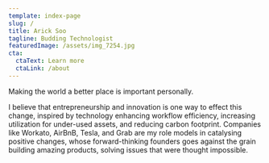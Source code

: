 ```yaml
---
template: index-page
slug: /
title: Arick Soo
tagline: Budding Technologist
featuredImage: /assets/img_7254.jpg
cta:
  ctaText: Learn more
  ctaLink: /about
---
```

Making the world a better place is important personally. 

I believe that entrepreneurship and innovation is one way to effect this change, inspired by technology enhancing workflow efficiency, increasing utilization for under-used assets, and reducing carbon footprint. Companies like Workato, AirBnB, Tesla, and Grab are my role models in catalysing positive changes, whose forward-thinking founders goes against the grain building amazing products, solving issues that were thought impossible.